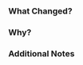 ### What Changed?
<!-- A brief description of the change being made with this pull request. -->

### Why?
<!-- What inspired you to submit this pull request? -->

### Additional Notes
<!-- Anything else we should know when reviewing? -->
